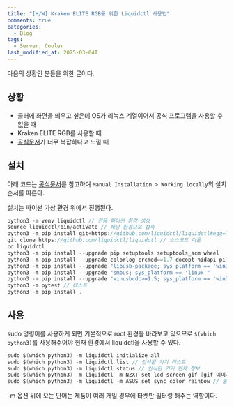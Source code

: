 ```yaml
---
title: "[H/W] Kraken ELITE RGB를 위한 Liquidctl 사용법"
comments: true
categories:
  - Blog
tags:
  - Server, Cooler
last_modified_at: 2025-03-04T
---
```


다음의 상황인 분들을 위한 글이다.

## 상황

- 쿨러에 화면을 띄우고 싶은데 OS가 리눅스 계열이어서 공식 프로그램을 사용할 수 없을 때
- Kraken ELITE RGB를 사용할 때
- [공식문서](https://github.com/liquidctl/liquidctl)가 너무 복잡하다고 느낄 때

## 설치

아래 코드는 [공식문서](https://github.com/liquidctl/liquidctl)를 참고하며 `Manual Installation > Working locally`의 설치 순서를 따른다.

설치는 파이썬 가상 환경 위에서 진행된다.

```java
python3 -m venv liquidctl // 전용 파이썬 환경 생성
source liquidctl/bin/activate // 해당 환경으로 접속
python3 -m pip install git+https://github.com/liquidctl/liquidctl#egg=liquidctl
git clone https://github.com/liquidctl/liquidctl // 소스코드 다운
cd liquidctl
python3 -m pip install --upgrade pip setuptools setuptools_scm wheel
python3 -m pip install --upgrade colorlog crcmod==1.7 docopt hidapi pillow pytest pyusb
python3 -m pip install --upgrade "libusb-package; sys_platform == 'win32' or sys_platform == 'cygwin'"
python3 -m pip install --upgrade "smbus; sys_platform == 'linux'"
python3 -m pip install --upgrade "winusbcdc>=1.5; sys_platform == 'win32'"
python3 -m pytest // 테스트
python3 -m pip install .
```

## 사용

sudo 명령어를 사용하게 되면 기본적으로 root 환경을 바라보고 있으므로 `$(which python3)`를 사용해주어야 현재 환경에서 liquidctl을 사용할 수 있다.

```java
sudo $(which python3) -m liquidctl initialize all
sudo $(which python3) -m liquidctl list // 인식된 기기 리스트
sudo $(which python3) -m liquidctl status // 인식된 기기 현재 정보
sudo $(which python3) -m liquidctl -m NZXT set lcd screen gif [gif 이미지] // gif 적용
sudo $(which python3) -m liquidctl -m ASUS set sync color rainbow // 쿨링팬 색 변경
```

-m 옵션 뒤에 오는 단어는 제품이 여러 개일 경우에 타켓만 필터링 해주는 역할이다.
